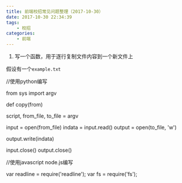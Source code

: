 ```yaml
---
title: 前端校招常见问题整理（2017-10-30）
date: 2017-10-30 22:34:39
tags:
    - 校招
categories:
    - 前端
---
```


1. 写一个函数，用于逐行复制文件内容到一个新文件上

假设有一个``example.txt``

//使用python编写

from sys import argv

def copy(from)

script, from_file, to_file = argv

input = open(from_file)
indata = input.read()
output = open(to_file, 'w')

output.write(indata)

input.close()
output.close()

//使用javascript node.js编写

var readline = require('readline');
var fs = require('fs');